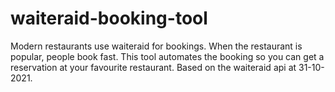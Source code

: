 # waiteraid-booking-tool
Modern restaurants use waiteraid for bookings. When the restaurant is popular, people book fast. This tool automates the booking so you can get a reservation at your favourite restaurant. Based on the waiteraid api at 31-10-2021.
